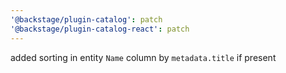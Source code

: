```yaml
---
'@backstage/plugin-catalog': patch
'@backstage/plugin-catalog-react': patch
---
```


added sorting in entity `Name` column by `metadata.title` if present
